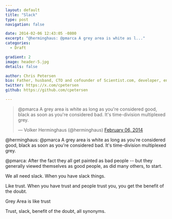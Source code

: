 ```yaml
---
layout: default
title: "Slack"
type: post
navigation: false

date: 2014-02-06 12:43:05 -0800
excerpt: "@herminghaus: @pmarca A grey area is white as l..."
categories:
  - Draft

gradient: 2
image: header-5.jpg
details: false

author: Chris Petersen
bio: Father, husband, CTO and cofounder of Scientist.com, developer, entrepreneur and technologist.
twitter: https://x.com/cpetersen
github: https://github.com/cpetersen

---
```


<blockquote class="twitter-tweet"><p>@pmarca A grey area is white as long as you're considered good, black as soon as you're considered bad. It's time-division multiplexed grey.</p>&mdash; Volker Herminghaus (@herminghaus) <a href="https://twitter.com/herminghaus/status/431520274727862272">February 06, 2014</a></blockquote>
<script async src="//platform.twitter.com/widgets.js" charset="utf-8"></script>

 @herminghaus: @pmarca A grey area is white as long as you're considered good, black as soon as you're considered bad. It's time-division multiplexed grey. 

 @pmarca:  After the fact they all get painted as bad people -- but they generally viewed themselves as good people, as did many others, to start. 

 We all need slack. When you have slack things. 

 Like trust. When you have trust and people trust you, you get the benefit of the doubt. 

 Grey Area is like trust 

 Trust, slack, benefit of the doubt, all synonyms. 

 
